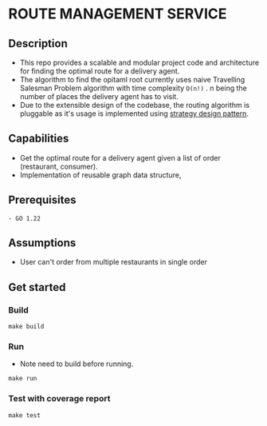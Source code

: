 # ROUTE MANAGEMENT SERVICE

## Description
- This repo provides a scalable and modular project code 
and architecture for finding the optimal route for a delivery agent.
- The algorithm to find the opitaml root currently uses naive Travelling 
Salesman Problem algorithm with time complexity `O(n!)` . n being the
number of places the delivery agent has to visit.
- Due to the extensible design of the codebase, the routing algorithm is pluggable
as it's usage is implemented using [strategy design pattern](https://en.wikipedia.org/wiki/Strategy_pattern).

## Capabilities
- Get the optimal route for a delivery agent given a list of order (restaurant, consumer).
- Implementation of reusable graph data structure,

## Prerequisites
```
- GO 1.22
```

## Assumptions
- User can't order from multiple restaurants in single order

## Get started
### Build
```shell
make build
```

### Run
- Note need to build before running.
```shell
make run
```

### Test with coverage report
```shell
make test
```